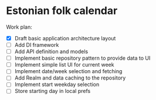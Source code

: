 # Estonian folk calendar

Work plan: 

- [x] Draft basic application architecture layout
- [ ] Add DI framework
- [ ] Add API definition and models
- [ ] Implement basic repository pattern to provide data to UI
- [ ] Implement simple list UI for current week
- [ ] Implement date/week selection and fetching
- [ ] Add Realm and data caching to the repository
- [ ] Implement start weekday selection
- [ ] Store starting day in local prefs